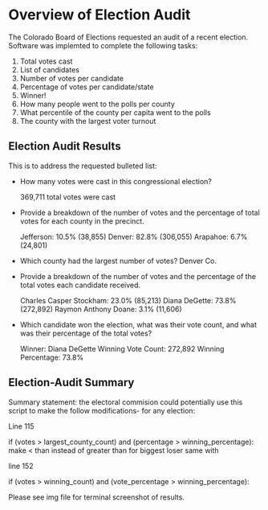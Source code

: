 # Overview of Election Audit

The Colorado Board of Elections requested an audit of a recent election. Software was implemted to complete the following tasks:
1. Total votes cast
2. List of candidates
3. Number of votes per candidate 
4. Percentage of votes per candidate/state
5. Winner!
6. How many people went to the polls per county
7. What percentile of the county per capita went to the polls
8. The county with the largest voter turnout

## Election Audit Results

This is to address the requested bulleted list:

- How many votes were cast in this congressional election?

    369,711 total votes were cast

- Provide a breakdown of the number of votes and the percentage of total votes for each county in the precinct.

    Jefferson: 10.5% (38,855)
    Denver: 82.8% (306,055)
    Arapahoe: 6.7% (24,801)

- Which county had the largest number of votes?
    Denver Co.

- Provide a breakdown of the number of votes and the percentage of the total votes each candidate received.

    Charles Casper Stockham: 23.0% (85,213)
    Diana DeGette: 73.8% (272,892)
    Raymon Anthony Doane: 3.1% (11,606) 

- Which candidate won the election, what was their vote count, and what was their percentage of the total votes?

    Winner: Diana DeGette
    Winning Vote Count: 272,892
    Winning Percentage: 73.8%

## Election-Audit Summary

Summary statement: the electoral commision could potentially use this script to make the follow modifications- for any election:

Line 115   

if (votes > largest_county_count) and (percentage > winning_percentage): make < than instead of greater than for biggest loser 
same with 

line 152

if (votes > winning_count) and (vote_percentage > winning_percentage):

Please see img file for terminal screenshot of results.











